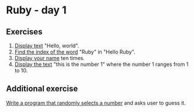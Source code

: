 # Ruby - day 1

## Exercises
1. [Display text](./hello_world.rb) "Hello, world".
2. [Find the index of the word](./find_word_index.rb) "Ruby" in "Hello Ruby".
3. [Display your name](./repeat_name.rb) ten times.
4. [Display the text](./repeat_text.rb) "this is the number 1" where the number 1 ranges from 1 to 10.
   
## Additional exercise
[Write a program that randomly selects a number](./guess_number.rb) and asks user to guess it.